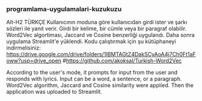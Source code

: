 ### programlama-uygulamalari-kuzukuzu
Alt-H2 TÜRKÇE
Kullanıcının moduna göre kullanıcıdan girdi ister ve şarkı sözleri ile yanıt verir.
Girdi bir kelime, bir cümle veya bir paragraf olabilir.
Word2Vec algortiması, Jaccard ve Cosine benzerliği uygulandı. 
Daha sonra uygulama Streamlit'e yüklendi.
Kodu çalıştırmak için şu kütüphaneyi indirmelisiniz: https://drive.google.com/drive/folders/1IBMTAGtZ4DakSCyAoA4j7Ch0Ft1aFoww?usp=drive_open
#https://github.com/akoksal/Turkish-Word2Vec


According to the user's mode, it prompts for input from the user and responds with lyrics.
Input can be a word, a sentence, or a paragraph.
Word2Vec algorithm, Jaccard and Cosine similarity were applied.
Then the application was uploaded to Streamlit.
